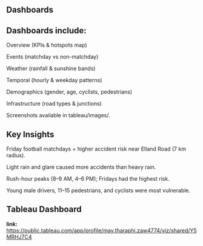 ## Dashboards

## Dashboards include:

Overview (KPIs & hotspots map)

Events (matchday vs non-matchday)

Weather (rainfall & sunshine bands)

Temporal (hourly & weekday patterns)

Demographics (gender, age, cyclists, pedestrians)

Infrastructure (road types & junctions)

Screenshots available in tableau/images/.

## Key Insights

Friday football matchdays = higher accident risk near Elland Road (7 km radius).

Light rain and glare caused more accidents than heavy rain.

Rush-hour peaks (8–9 AM, 4–6 PM); Fridays had the highest risk.

Young male drivers, 11–15 pedestrians, and cyclists were most vulnerable.

## Tableau Dashboard

**link:** https://public.tableau.com/app/profile/may.tharaphi.zaw4774/viz/shared/Y5MRHJ7C4

